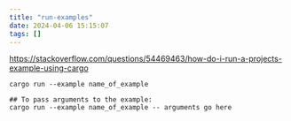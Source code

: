 ```yaml
---
title: "run-examples"
date: 2024-04-06 15:15:07
tags: []
---
```

https://stackoverflow.com/questions/54469463/how-do-i-run-a-projects-example-using-cargo

```
cargo run --example name_of_example

## To pass arguments to the example:
cargo run --example name_of_example -- arguments go here
```

